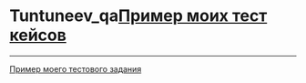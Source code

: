 # Tuntuneev_qa[Пример моих тест кейсов](https://docs.google.com/spreadsheets/d/11mDQ8fng3hWsTSafycvlSMNgk1UVeZGB0XyhW1ZXums/edit?usp=sharing)

---

[Пример моего тестового задания](https://docs.google.com/spreadsheets/d/1L6QZxzZ8E3fVYcb9UUKsehrz41Qv4_NXI9TN4TSJllc/edit?usp=sharing)